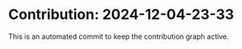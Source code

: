 # Contribution: 2024-12-04-23-33
This is an automated commit to keep the contribution graph active.
